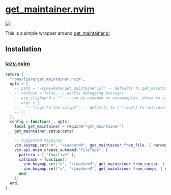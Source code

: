 # [get_maintainer.nvim](https://marliere.net/posts/6/)

![](https://marliere.net/img/getmaintainer.gif)

This is a simple wrapper around
[get_maintainer.pl](https://git.kernel.org/pub/scm/linux/kernel/git/torvalds/linux.git/tree/scripts/get_maintainer.pl)

## Installation

### [lazy.nvim](https://github.com/folke/lazy.nvim)

```lua
return {
  "rbmarliere/get_maintainer.nvim",
  opts = {
    -- path = "/somewhere/get_maintainer.pl" -- defaults to get_maintainer.pl, assume it's visible in $PATH
    -- verbose = false, -- enable debugging messages
    -- use_clipboard = "" -- can be unnamed or unnamedplus, where to send the script output
    -- args = {
    --   "--flags-to-the-script", -- defaults to {"--scm"} to retrieve the trees too
    -- },
  },
  config = function(_, opts)
    local get_maintainer = require("get_maintainer")
    get_maintainer.setup(opts)

    -- suggested mappings
    vim.keymap.set("n", "<Leader>M", get_maintainer.from_file, { noremap = true })
    vim.api.nvim_create_autocmd("FileType", {
      pattern = { "fugitive" },
      callback = function()
        vim.keymap.set("n", "<Leader>M", get_maintainer.from_cursor, { noremap = true, buffer = true })
        vim.keymap.set("x", "<Leader>M", get_maintainer.from_range, { noremap = true, buffer = true })
      end,
    })
  end,
}
```
